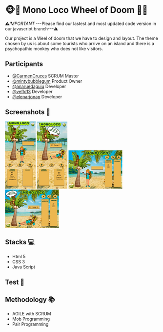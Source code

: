 # 🐵🌴 Mono Loco Wheel of Doom 🌴🐵

⚠*IMPORTANT* ---Please find our lastest and most updated code version in our javascript branch---⚠

Our project is a Weel of doom that we have to design and layout. The theme chosen by us is about some tourists who arrive on an island and there is a psychopathic monkey who does not like visitors.


## Participants

- [@CarmenCruces](https://github.com/CarmenCruces) SCRUM Master
- [@mintybubblegum](https://github.com/mintybubblegum) Product Owner
- [@anaruedaguiu](https://github.com/anaruedaguiu) Developer
- [@veflo13](https://github.com/veflo13) Developer
- [@elenarjonap](https://github.com/elenarjonap) Developer

## Screenshots 📸

<img src="/img/desktop/figma-mobile-game.PNG" width="100">
<img src="/img/desktop/figma-mobile-gameover.PNG" width="100">

<img src="/img/desktop/figma-desktop-game.PNG" width="35%">
<img src="/img/desktop/figma-desktop-gameover.PNG" width="35%">

## Stacks 💻

- Html 5
- CSS 3
- Java Script

## Test 🧪

## Methodology 📚

- AGILE with SCRUM
- Mob Programming
- Pair Programming
